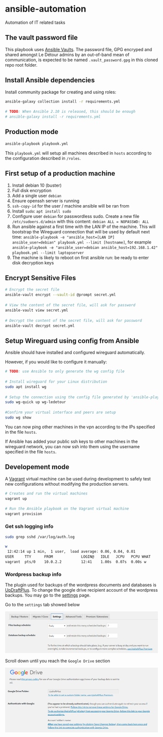 # ansible-automation
Automation of IT related tasks

## The vault password file

This playbook uses [Ansible Vaults](https://docs.ansible.com/ansible/latest/user_guide/vault.html). The password file, GPG encryped and shared amongst Le Détour admins by an out-of-band mean of communication, is expected to be named `.vault_password.gpg` in this cloned repo root folder.

## Install Ansible dependencies

Install community package for creating and using roles:

```sh
ansible-galaxy collection install -r requirements.yml

# TODO: When Ansible 2.10 is released, this should be enough
# ansible-galaxy install -r requirements.yml
```

## Production mode

```sh
ansible-playbook playbook.yml
```

This `playbook.yml` will setup all machines described in `hosts` according to the configuration described in `/roles`. 

## First setup of a production machine

1. Install debian 10 (buster)
2. Full disk encryption
3. Add a single user `debian`
4. Ensure openssh server is running
5. `ssh-copy-id` for the user / machine ansible will be ran from
6. Install `sudo`: `apt install sudo`
6. Configure user `debian` for passwordless sudo. Create a new file `/etc/sudoers.d/admin` with this content: `debian ALL = NOPASSWD: ALL`
7. Run ansible against a first time with the LAN IP of the machine. This will bootstrap the Wireguard connection that will be used by default next time: `ansible-playbook -e "ansible_host=[LAN IP] ansible_user=debian" playbook.yml --limit [hostname]`, for example `ansible-playbook -e "ansible_user=debian ansible_host=192.168.1.42" playbook.yml --limit laptopserver`
8. The machine is likely to reboot on first ansible run: be ready to enter disk decryption keys

## Encrypt Sensitive Files

```sh
# Encrypt the secret file
ansible-vault encrypt --vault-id @prompt secret.yml

# View the content of the secret file, will ask for password
ansible-vault view secret.yml

# Decrypt the content of the secret file, will ask for password
ansible-vault decrypt secret.yml
```

## Setup Wireguard using config from Ansible

Ansible should have installed and configured wireguard automatically.

However, if you would like to configure it manually:

```bash
# TODO: use Ansible to only generate the wg config file

# Install wireguard for your Linux distribution
sudo apt install wg

# Setup the connection using the config file generated by 'ansible-playbook playbook.yml' at /etc/wireguard/wg-ledetour.conf 
sudo wg-quick up wg-ledetour

#Confirm your virtual interface and peers are setup
sudo wg show
```

You can now ping other machines in the vpn according to the IPs specified in the file `hosts`.

If Ansible has added your public ssh keys to other machines in the wireguard network, you can now ssh into them using the username specified in the file `hosts`.

## Developement mode

A [Vagrant](https://vagrantup.com) virtual machine can be used during development to safely test new configurations without modifying the production servers.

```sh
# Creates and run the virtual machines
vagrant up

# Run the Ansible playbook on the Vagrant virtual machine
vagrant provision
```

### Get ssh logging info

```sh
sudo grep sshd /var/log/auth.log
```

```sh
w
 12:42:14 up 1 min,  1 user,  load average: 0.06, 0.04, 0.01
USER     TTY      FROM             LOGIN@   IDLE   JCPU   PCPU WHAT
vagrant  pts/0    10.0.2.2         12:41    1.00s  0.07s  0.00s w
```

### Wordpress backup info

The plugin used for backups of the wordpress documents and databases is
[UpDraftPlus](https://wordpress.org/plugins/updraftplus/). To change the google drive recipient
account of the wordpress backups. You may go to the
[settings](https://epicerieledetour.org/wp-admin/options-general.php?page=updraftplus) page.

Go to the `settings` tab showed below

![](pictures/settings_tab.png)

Scroll down until you reach the `Google Drive` section

![](pictures/gdrive_options.png)
